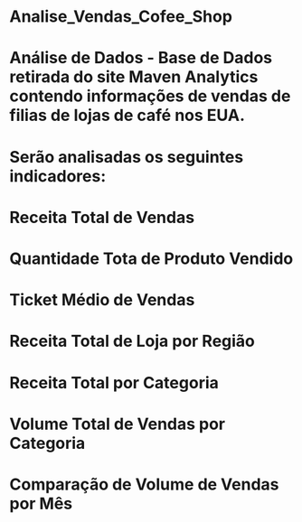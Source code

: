 # Analise_Vendas_Cofee_Shop

# Análise de Dados - Base de Dados retirada do site Maven Analytics contendo informações de vendas de filias de lojas de café nos EUA.
# Serão analisadas os seguintes indicadores:

   # Receita Total de Vendas
   # Quantidade Tota de Produto Vendido
   # Ticket Médio de Vendas
   # Receita Total de Loja por Região
   # Receita Total por Categoria
   # Volume Total de Vendas por Categoria
   # Comparação de Volume de Vendas por Mês


